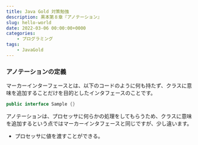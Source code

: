 ```yaml
---
title: Java Gold 対策勉強
description: 黒本第８章『アノテーション』
slug: hello-world
date: 2022-03-06 00:00:00+0000
categories:
    - プログラミング
tags:
    - JavaGold
---
```


### アノテーションの定義

マーカーインターフェースとは、以下のコードのように何も持たず、クラスに意味を追加することだけを目的としたインタフェースのことです。

```java
public interface Sample {}
```

アノテーションは、プロセッサに何らかの処理をしてもらうため、クラスに意味を追加するという点ではマーカーインタフェースと同じですが、少し違います。
- プロセッサに値を渡すことができる。